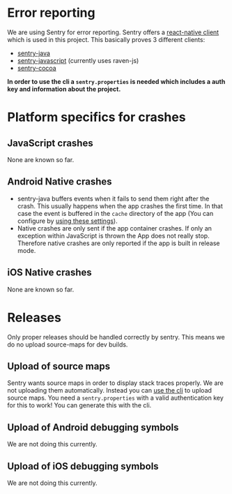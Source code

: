 # Error reporting

We are using Sentry for error reporting. Sentry offers a [react-native client](https://github.com/getsentry/react-native-sentry) which is used in this project. This basically proves 3 different clients:
* [sentry-java](https://github.com/getsentry/sentry-java)
* [sentry-javascript](https://github.com/getsentry/sentry-javascript) (currently uses raven-js)
* [sentry-cocoa](https://github.com/getsentry/sentry-cocoa)

**In order to use the cli a `sentry.properties` is needed which includes a auth key and information about the project.**


# Platform specifics for crashes

## JavaScript crashes

None are known so far.

## Android Native crashes

* sentry-java buffers events when it fails to send them right after the crash. This usually happens when the app crashes the first time. In that case the event is buffered in the `cache` directory of the app (You can configure by [using these settings](https://docs.sentry.io/clients/java/config/#buffering-events-to-disk)).
* Native crashes are only sent if the app container crashes. If only an exception within JavaScript is thrown the App does not really stop. Therefore native crashes are only reported if the app is built in release mode.

## iOS Native crashes

None are known so far.

# Releases

Only proper releases should be handled correctly by sentry. This means we do no upload source-maps for dev builds.

## Upload of source maps

Sentry wants source maps in order to display stack traces properly. We are not uploading them automatically. Instead you can [use the cli](https://docs.sentry.io/platforms/javascript/sourcemaps/#uploading-source-maps-to-sentry) to upload source maps. You need a `sentry.properties` with a valid authentication key for this to work! You can generate this with the cli.

## Upload of Android debugging symbols

We are not doing this currently.

## Upload of iOS debugging symbols

We are not doing this currently.
